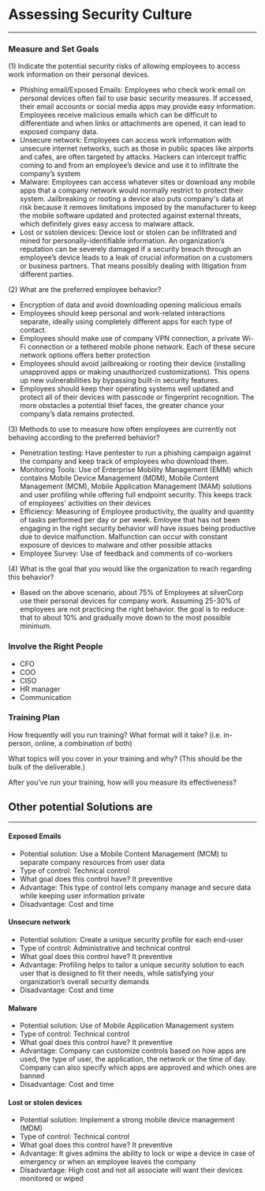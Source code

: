 # Assessing Security Culture
***
### Measure and Set Goals
(1) Indicate the potential security risks of allowing employees to access work information on their personal devices.
* Phishing email/Exposed Emails: Employees who check work email on personal devices often fail to use basic security measures. If accessed, their email accounts or social media apps may provide easy information. Employees receive malicious emails which can be difficult to differentiate and when links or attachments are opened, it can lead to exposed company data.
* Unsecure network: Employees can access work information with unsecure internet networks, such as those in public spaces like airports and cafes, are often targeted by attacks. Hackers can intercept traffic coming to and from an employee’s device and use it to infiltrate the company’s system
* Malware: Employees can access whatever sites or download any mobile apps that a company network would normally restrict to protect their system. Jailbreaking or rooting a device also puts company's data at risk because it removes limitations imposed by the manufacturer to keep the mobile software updated and protected against external threats, which definitely gives easy access to malware attack.
* Lost or sstolen devices: Device lost or stolen can be infiltrated and mined for personally-identifiable information. An organization’s reputation can be severely damaged if a security breach through an employee’s device leads to a leak of crucial information on a customers or business partners. That means possibly dealing with litigation from different parties.

(2) What are the preferred employee behavior?
* Encryption of data and avoid downloading opening malicious emails
* Employees should keep personal and work-related interactions separate, ideally using completely different apps for each type of contact.
* Employees should make use of company VPN connection, a private Wi-Fi connection or a tethered mobile phone network. Each of these secure network options offers better protection
* Employees should avoid jailbreaking or rooting their device (installing unapproved apps or making unauthorized customizations). This opens up new vulnerabilities by bypassing built-in security features.
* Employees should keep their operating systems well updated and protect all of their devices with passcode or fingerprint recognition. The more obstacles a potential thief faces, the greater chance your company’s data remains protected.

(3) Methods to use to measure how often employees are currently not behaving according to the preferred behavior?
* Penetration testing: Have pentester to run a phishing campaign against the company and keep track of employees who download them.
* Monitoring Tools: Use of Enterprise Mobility Management (EMM) which contains Mobile Device Management (MDM), Mobile Content Management (MCM), Mobile Application Management (MAM) solutions and user profiling while offering full endpoint security. This keeps track of employees' activities on their devices
* Efficiency: Measuring of Employee productivity, the quality and quantity of tasks performed per day or per week. Emloyee that has not been engaging in the right security behavior will have issues being productive due to device malfunction. Malfunction can occur with constant exposure of devices to malware and other possible attacks 
* Employee Survey: Use of feedback and comments of co-workers

(4) What is the goal that you would like the organization to reach regarding this behavior?
* Based on the above scenario, about 75% of Employees at silverCorp use their personal devices for company work. Assuming 25-30% of employees are not practicing the right behavior. the goal is to reduce that to about 10% and gradually move down to the most possible minimum.

###  Involve the Right People
* CFO
* COO
* CISO
* HR manager
* Communication


### Training Plan
How frequently will you run training? What format will it take? (i.e. in-person, online, a combination of both)


What topics will you cover in your training and why? (This should be the bulk of the deliverable.)


After you’ve run your training, how will you measure its effectiveness?

## Other potential Solutions are
***
#### Exposed Emails
* Potential solution: Use a Mobile Content Management (MCM) to separate company resources from user data
* Type of control: Technical control 
* What goal does this control have? It preventive
* Advantage: This type of control lets company manage and secure data while keeping user information private
* Disadvantage: Cost and time

#### Unsecure network
* Potential solution: Create a unique security profile for each end-user
* Type of control: Administrative and technical control 
* What goal does this control have? It preventive
* Advantage:  Profiling helps to tailor a unique security solution to each user that is designed to fit their needs, while satisfying your organization’s overall security demands
* Disadvantage: Cost and time

#### Malware
* Potential solution: Use of Mobile Application Management system
* Type of control: Technical control 
* What goal does this control have? It preventive
* Advantage: Company can customize controls based on how apps are used, the type of user, the application, the network or the time of day. Company can also specify which apps are approved and which ones are banned
* Disadvantage: Cost and time

#### Lost or stolen devices
* Potential solution: Implement a strong mobile device management (MDM)
* Type of control: Technical control
* What goal does this control have? It preventive
* Advantage: It gives admins the ability to lock or wipe a device in case of emergency or when an employee leaves the company
* Disadvantage: High cost and not all associate will want their devices monitored or wiped
